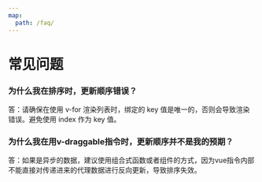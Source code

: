 ```yaml
---
map:
  path: /faq/
---
```


# 常见问题

### 为什么我在排序时，更新顺序错误？

答：请确保在使用 v-for 渲染列表时，绑定的 key 值是唯一的，否则会导致渲染错误。避免使用 index 作为 key 值。

### 为什么我在用v-draggable指令时，更新顺序并不是我的预期？

答：如果是异步的数据，建议使用组合式函数或者组件的方式，因为vue指令内部不能直接对传递进来的代理数据进行反向更新，导致排序失效。
